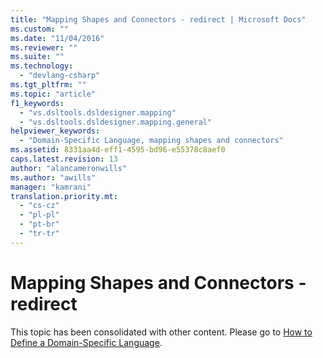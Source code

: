 ```yaml
---
title: "Mapping Shapes and Connectors - redirect | Microsoft Docs"
ms.custom: ""
ms.date: "11/04/2016"
ms.reviewer: ""
ms.suite: ""
ms.technology: 
  - "devlang-csharp"
ms.tgt_pltfrm: ""
ms.topic: "article"
f1_keywords: 
  - "vs.dsltools.dsldesigner.mapping"
  - "vs.dsltools.dsldesigner.mapping.general"
helpviewer_keywords: 
  - "Domain-Specific Language, mapping shapes and connectors"
ms.assetid: 8331aa4d-eff1-4595-bd96-e55378c8aef0
caps.latest.revision: 13
author: "alancameronwills"
ms.author: "awills"
manager: "kamrani"
translation.priority.mt: 
  - "cs-cz"
  - "pl-pl"
  - "pt-br"
  - "tr-tr"
---
```

# Mapping Shapes and Connectors - redirect
This topic has been consolidated with other content. Please go to [How to Define a Domain-Specific Language](../modeling/how-to-define-a-domain-specific-language.md).
